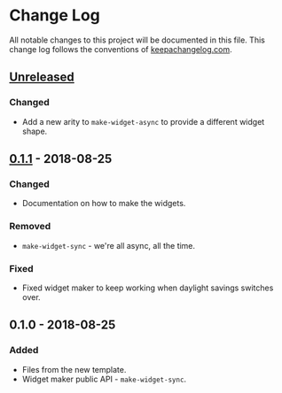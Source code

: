 # Change Log
All notable changes to this project will be documented in this file. This change log follows the conventions of [keepachangelog.com](http://keepachangelog.com/).

## [Unreleased]
### Changed
- Add a new arity to `make-widget-async` to provide a different widget shape.

## [0.1.1] - 2018-08-25
### Changed
- Documentation on how to make the widgets.

### Removed
- `make-widget-sync` - we're all async, all the time.

### Fixed
- Fixed widget maker to keep working when daylight savings switches over.

## 0.1.0 - 2018-08-25
### Added
- Files from the new template.
- Widget maker public API - `make-widget-sync`.

[Unreleased]: https://github.com/your-name/cljpi/compare/0.1.1...HEAD
[0.1.1]: https://github.com/your-name/cljpi/compare/0.1.0...0.1.1

